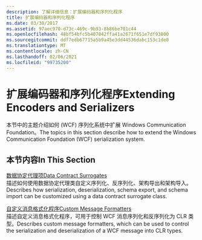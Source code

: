 ```yaml
---
description: 了解详细信息：扩展编码器和序列化程序
title: 扩展编码器和序列化程序
ms.date: 03/30/2017
ms.assetid: 97aec970-d73c-469c-9b93-8b86be701c44
ms.openlocfilehash: 48bf54bfc5b407842ffa41a2671f651e7df93800
ms.sourcegitcommit: ddf7edb67715a5b9a45e3dd44536dabc153c1de0
ms.translationtype: MT
ms.contentlocale: zh-CN
ms.lasthandoff: 02/06/2021
ms.locfileid: "99735200"
---
```

# <a name="extending-encoders-and-serializers"></a><span data-ttu-id="f061f-103">扩展编码器和序列化程序</span><span class="sxs-lookup"><span data-stu-id="f061f-103">Extending Encoders and Serializers</span></span>

<span data-ttu-id="f061f-104">本节中的主题介绍如何 (WCF) 序列化系统中扩展 Windows Communication Foundation。</span><span class="sxs-lookup"><span data-stu-id="f061f-104">The topics in this section describe how to extend the Windows Communication Foundation (WCF) serialization system.</span></span>  
  
## <a name="in-this-section"></a><span data-ttu-id="f061f-105">本节内容</span><span class="sxs-lookup"><span data-stu-id="f061f-105">In This Section</span></span>  

 [<span data-ttu-id="f061f-106">数据协定代理项</span><span class="sxs-lookup"><span data-stu-id="f061f-106">Data Contract Surrogates</span></span>](data-contract-surrogates.md)  
 <span data-ttu-id="f061f-107">描述如何使用数据协定代理类自定义序列化、反序列化、架构导出和架构导入。</span><span class="sxs-lookup"><span data-stu-id="f061f-107">Describes how serialization, deserialization, schema export, and schema import can be customized using a data contract surrogate class.</span></span>  
  
 [<span data-ttu-id="f061f-108">自定义消息格式化程序</span><span class="sxs-lookup"><span data-stu-id="f061f-108">Custom Message Formatters</span></span>](custom-message-formatters.md)  
 <span data-ttu-id="f061f-109">描述自定义消息格式化程序，可用于控制 WCF 消息序列化和反序列化为 CLR 类型。</span><span class="sxs-lookup"><span data-stu-id="f061f-109">Describes custom message formatters, which can be used to control the serialization and deserialization of a WCF message into CLR types.</span></span>
